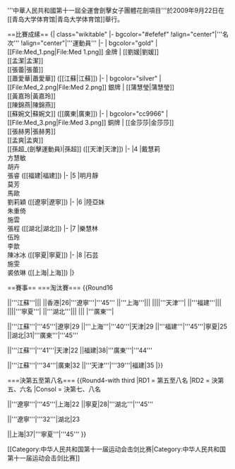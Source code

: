 '''中華人民共和國第十一屆全運會劍擊女子團體花劍項目'''於2009年9月22日在[[青岛大学体育馆|青岛大学体育馆]]舉行。

==比賽成縤==
{| class="wikitable"
|- bgcolor="#efefef"
!align="center"|'''名次'''
!align="center"|'''運動員'''
|-
| bgcolor="gold" | [[File:Med_1.png|File:Med 1.png]] 金牌
| [[劉媛|劉媛]]<br>[[孟潔|孟潔]]<br>[[張蕾|張蕾]]<br>[[蕭愛華|蕭愛華]] ([[江蘇|江蘇]])
|-
| bgcolor="silver" | [[File:Med_2.png|File:Med 2.png]] 銀牌
| [[蒲慧瑩|蒲慧瑩]]<br>[[黃嘉玲|黃嘉玲]]<br>[[陳錦燕|陳錦燕]]<br>[[蘇婉文|蘇婉文]] ([[廣東|廣東]])
|-
| bgcolor="cc9966" | [[File:Med_3.png|File:Med 3.png]] 銅牌
| [[金莎莎|金莎莎]]<br>[[張赫男|張赫男]]<br>[[孟爽|孟爽]]<br>[[孫超_(劍擊運動員)|孫超]] ([[天津|天津]])
|-
|4
|戴慧莉<br>方慧敏<br>胡卉<br>張睿 ([[福建|福建]])
|-
|5
|明月靜<br>莫芳<br>馬歐<br>劉莉穎 ([[遼寧|遼寧]])
|-
|6
|陸亞妹<br>朱重倚<br>施雲<br>張程 ([[湖北|湖北]])
|-
|7
|樂慧林<br>伍玲<br>李歆<br>陳冰冰 ([[寧夏|寧夏]])
|-
|8
|石芸<br>施雯<br>裘依琳 ([[上海|上海]])
|}

==賽事==
===淘汰賽===
{{Round16
<!--Date-Place|Team 1|Score 1|Team 2|Score 2 -->
<!--round 16  -->
||'''江蘇'''|||
||香港|26|'''遼寧'''|'''45'''
||'''上海'''|||
||||'''天津'''|
||'''福建'''|||
||||'''寧夏'''|
||'''湖北'''|||
||| |'''廣東'''|
<!--quarter finals  -->
||'''江蘇'''|'''45'''|遼寧|29
||'''上海'''|'''40'''|天津|29
||'''福建'''|'''45'''|寧夏|25
||湖北|31|'''廣東'''|'''45'''
<!--semi finals  -->
||'''江蘇'''|'''41'''|天津|22
||福建|38|'''廣東'''|'''44'''
<!--final  -->
||'''江蘇'''|'''34'''|廣東|32
||'''天津'''|'''39'''|福建|35
|}}

===決第五至第八名===
{{Round4-with third
|RD1 = 第五至八名
|RD2 = 決第五、六名
|Consol = 決第七、八名
<!--Date-Place|Team 1|Score 1|Team 2|Score 2 -->
<!--semi finals  -->
||'''遼寧'''|'''45'''|上海|22
||寧夏|28|'''湖北'''|'''45'''
<!--final  -->
||'''遼寧'''|'''32'''|湖北|23
<!--third place -->
||上海|37|'''寧夏'''|'''45'''
}}

[[Category:中华人民共和国第十一届运动会击剑比赛|Category:中华人民共和国第十一届运动会击剑比赛]]